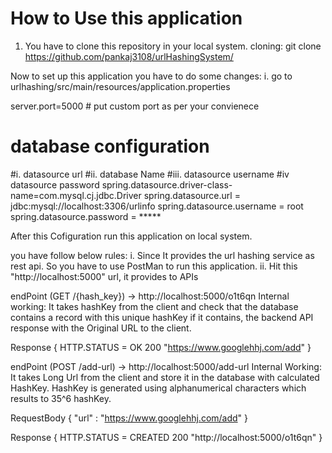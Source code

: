 # How to Use this application

1) You have to clone this repository in your local system.
cloning: git clone https://github.com/pankaj3108/urlHashingSystem/

Now to set up this application you have to do some changes:
i. go to urlhashing/src/main/resources/application.properties

server.port=5000 # put custom port as per your convienece
# database configuration 
#i. datasource url 
#ii. database Name
#iii. datasource username
#iv datasource password
spring.datasource.driver-class-name=com.mysql.cj.jdbc.Driver
spring.datasource.url = jdbc:mysql://localhost:3306/urlinfo
spring.datasource.username = root
spring.datasource.password = *****

After this Cofiguration run this application on local system.

you have follow below rules:
i. Since It provides the url hashing service as rest api. So you have to use PostMan to run this application.
ii. Hit this "http://localhost:5000" url, it provides to APIs

endPoint (GET /{hash_key}) -> http://localhost:5000/o1t6qn
Internal working: It takes hashKey from the client and check that the database contains a record with this unique hashKey
if it contains, the backend API response with the Original URL to the client.

Response {
HTTP.STATUS = OK 200
"https://www.googlehhj.com/add"
}

endPoint (POST /add-url) -> http://localhost:5000/add-url
Internal Working: It takes Long Url from the client and store it in the database with calculated HashKey. HashKey is generated using alphanumerical characters which results to 35^6 hashKey.

RequestBody {
"url" : "https://www.googlehhj.com/add"
}

Response {
HTTP.STATUS = CREATED 200
"http://localhost:5000/o1t6qn"
}